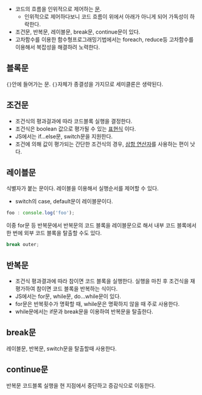 - 코드의 흐름을 인위적으로 제어하는 [문](./값,%20리터럴,%20표현식,%20문.md).
    - 인위적으로 제어하다보니 코드 흐름이 위에서 아래가 아니게 되어 가독성이 하락한다.
- 조건문, 반복문, 레이블문, break문, continue문이 있다.
- 고차함수를 이용한 함수형프로그래밍기법에서는 foreach, reduce등 고차함수를 이용해서 복잡성을 해결하려 노력한다.

## 블록문

`{}`안에 들어가는 문. `{}`자체가 종결성을 가지므로 세미클론은 생략된다.

## 조건문

- 조건식의 평과걸과에 따라 코드블록 실행을 결정한다.
- 조건식은 boolean 값으로 평가될 수 있는 [표현식](./값,%20리터럴,%20표현식,%20문#표현식.md) 이다.
- JS에서는 if...else문, switch문을 지원한다.
- 조건에 의해 값이 평가되는 간단한 조건식의 경우, [삼항 연산자](./연산자#삼항-연산자.md)를 사용하는 편이 낫다.

## 레이블문

식별자가 붙는 문이다. 레이블을 이용해서 실행순서를 제어할 수 있다.

- switch의 case, default문이 레이블문이다.

```js
foo : console.log('foo');
```
이중 for문 등 반복문에서 반복문의 코드 블록을 레이블문으로 해서 내부 코드 블록에서 한 번에 외부 코드 블록을 탈출할 수도 있다.

```js
break outer;
```

## 반복문

- 조건식 평과결과에 따라 참이면 코드 블록을 실행한다. 실행을 마친 후 조건식을 재평가하여 참이면 코드 블록을 반복하는 식이다.
- JS에서는 for문, while문, do...while문이 있다.
- for문은 반복횟수가 명확할 때, while문은 명확하지 않을 때 주로 사용한다.
- while문에서는 if문과 break문을 이용하여 반복문을 탈출한다.

## break문

레이블문, 반복문, switch문을 탈출할때 사용한다.

## continue문

반복문 코드블록 실행을 현 지점에서 중단하고 증감식으로 이동한다.